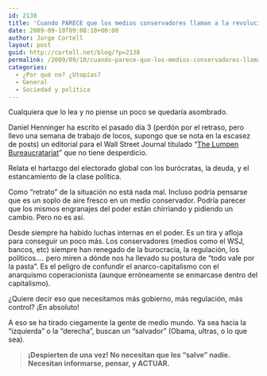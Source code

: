```yaml
---
id: 2138
title: 'Cuando PARECE que los medios conservadores llaman a la revolución&#8230;'
date: 2009-09-10T09:08:10+00:00
author: Jorge Cortell
layout: post
guid: http://cortell.net/blog/?p=2138
permalink: /2009/09/10/cuando-parece-que-los-medios-conservadores-llaman-a-la-revolucion/
categories:
  - ¿Por qué no? ¿Utopías?
  - General
  - Sociedad y polí­tica
---
```

Cualquiera que lo lea y no piense un poco se quedaría asombrado.

Daniel Henninger ha escrito el pasado día 3 (perdón por el retraso, pero llevo una semana de trabajo de locos, supongo que se nota en la escasez de posts) un editorial para el Wall Street Journal titulado &#8220;<a title="http://online.wsj.com/article/SB40001424052970204731804574388562244518116.html" href="http://online.wsj.com/article/SB40001424052970204731804574388562244518116.html" target="_blank">The Lumpen Bureaucratariat</a>&#8221; que no tiene desperdicio.

Relata el hartazgo del electorado global con los burócratas, la deuda, y el estancamiento de la clase política.

Como &#8220;retrato&#8221; de la situación no está nada mal. Incluso podría pensarse que es un soplo de aire fresco en un medio conservador. Podría parecer que los mismos engranajes del poder están chirriando y pidiendo un cambio. Pero no es así.

Desde siempre ha habido luchas internas en el poder. Es un tira y afloja para conseguir un poco más. Los conservadores (medios como el WSJ, bancos, etc) siempre han renegado de la burocracia, la regulación, los políticos&#8230;. pero miren a dónde nos ha llevado su postura de &#8220;todo vale por la pasta&#8221;. Es el peligro de confundir el anarco-capitalismo con el anarquismo coperacionista (aunque erróneamente se enmarcase dentro del capitalismo).

¿Quiere decir eso que necesitamos más gobierno, más regulación, más control? ¡En absoluto!

A eso se ha tirado ciegamente la gente de medio mundo. Ya sea hacia la &#8220;izquierda&#8221; o la &#8220;derecha&#8221;, buscan un &#8220;salvador&#8221; (Obama, ultras, o lo que sea).

> **¡Despierten de una vez! No necesitan que les &#8220;salve&#8221; nadie. Necesitan informarse, pensar, y ACTUAR.**